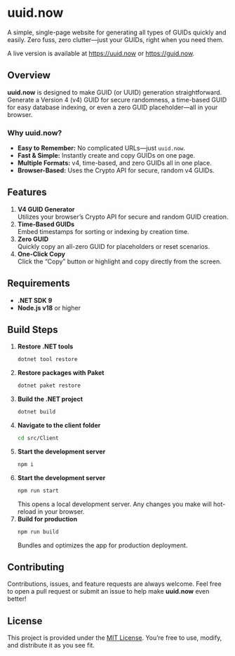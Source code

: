 # uuid.now

A simple, single-page website for generating all types of GUIDs quickly and easily. Zero fuss, zero clutter—just your GUIDs, right when you need them.

A live version is available at https://uuid.now or https://guid.now.

## Overview

**uuid.now** is designed to make GUID (or UUID) generation straightforward. Generate a Version 4 (v4) GUID for secure randomness, a time-based GUID for easy database indexing, or even a zero GUID placeholder—all in your browser.

### Why uuid.now?
- **Easy to Remember:** No complicated URLs—just `uuid.now`.
- **Fast & Simple:** Instantly create and copy GUIDs on one page.
- **Multiple Formats:** v4, time-based, and zero GUIDs all in one place.
- **Browser-Based:** Uses the Crypto API for secure, random v4 GUIDs.

## Features

1. **V4 GUID Generator**  
   Utilizes your browser’s Crypto API for secure and random GUID creation.  
2. **Time-Based GUIDs**  
   Embed timestamps for sorting or indexing by creation time.  
3. **Zero GUID**  
   Quickly copy an all-zero GUID for placeholders or reset scenarios.  
4. **One-Click Copy**  
   Click the “Copy” button or highlight and copy directly from the screen.  

## Requirements

- **.NET SDK 9**  
- **Node.js v18** or higher  

## Build Steps

1. **Restore .NET tools**  
   ```bash
   dotnet tool restore
   ```
2. **Restore packages with Paket**  
   ```bash
   dotnet paket restore
   ```
3. **Build the .NET project**  
   ```bash
   dotnet build
   ```
4. **Navigate to the client folder**  
   ```bash
   cd src/Client
   ```
5. **Start the development server**  
   ```bash
   npm i
   ```
6. **Start the development server**  
   ```bash
   npm run start
   ```
   This opens a local development server. Any changes you make will hot-reload in your browser.
7. **Build for production**  
   ```bash
   npm run build
   ```
   Bundles and optimizes the app for production deployment.

## Contributing

Contributions, issues, and feature requests are always welcome. Feel free to open a pull request or submit an issue to help make **uuid.now** even better!

## License

This project is provided under the [MIT License](LICENSE). You’re free to use, modify, and distribute it as you see fit.

